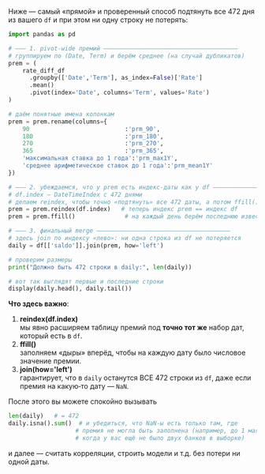 Ниже — самый «прямой» и проверенный способ подтянуть все 472 дня из вашего `df` и при этом ни одну строку не потерять:

```python
import pandas as pd

# ——— 1. pivot‑wide премий ——————————————————————————————————————
# группируем по (Date, Term) и берём среднее (на случай дубликатов)
prem = (
    rate_diff_df
      .groupby(['Date','Term'], as_index=False)['Rate']
      .mean()
      .pivot(index='Date', columns='Term', values='Rate')
)

# даём понятные имена колонкам
prem = prem.rename(columns={
    90                           :'prm_90',
    180                          :'prm_180',
    270                          :'prm_270',
    365                          :'prm_365',
    'максимальная ставка до 1 года':'prm_max1Y',
    'среднее арифметическое ставок до 1 года':'prm_mean1Y'
})

# ——— 2. убеждаемся, что у prem есть индекс‐даты как у df —————————————
# df.index — DateTimeIndex с 472 днями
# делаем reindex, чтобы точно «подтянуть» все 472 даты, а потом ffill()
prem = prem.reindex(df.index)   # теперь индекс prem == индекс df
prem = prem.ffill()              # на каждый день берём последнюю известную ставку

# ——— 3. финальный merge ——————————————————————————————————————
# здесь join по индексу «лево»: ни одна строка из df не потеряется
daily = df[['saldo']].join(prem, how='left')

# проверим размеры
print("Должно быть 472 строки в daily:", len(daily))

# вот так выглядят первые и последние строки
display(daily.head(), daily.tail())
```

**Что здесь важно**:

1. **reindex(df.index)**  
   мы явно расширяем таблицу премий под **точно тот же** набор дат, который есть в `df`.  
2. **ffill()**  
   заполняем «дыры» вперёд, чтобы на каждую дату было числовое значение премии.  
3. **join(how='left')**  
   гарантирует, что в `daily` останутся ВСЕ 472 строки из `df`, даже если премия на какую‑то дату — `NaN`.

После этого вы можете спокойно вызывать  
```python
len(daily)   # = 472
daily.isna().sum()  # и убедиться, что NaN‑ы есть только там, где
                   # премия не могла быть заполнена (например, до 1 мая 2024,
                   # когда у вас ещё не было двух банков в выборке)
```

и далее — считать корреляции, строить модели и т.д. без потери ни одной даты.
